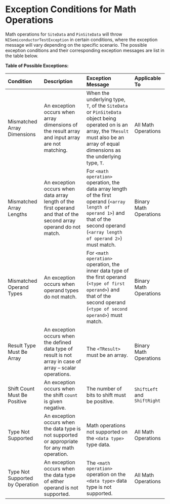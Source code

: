 # Exception Conditions for Math Operations

Math operations for `SiteData` and `PinSiteData` will throw `NISemiconductorTestException` in certain conditions, where the exception message will vary depending on the specific scenario. The possible exception conditions and their corresponding exception messages are list in the table below.

**Table of Possible Exceptions:**

|Condition|Description|Exception Message|Applicable To|
| :- | :- | :- | :- |
|Mismatched Array Dimensions |An exception occurs when array dimensions of the result array and input array are not matching.|When the underlying type, `T`, of the `SiteData` or `PinSiteData` object being operated on is an array, the `TResult` must also be an array of equal dimensions as the underlying type, `T`.|All Math Operations|
|Mismatched Array Lengths |An exception occurs when data array length of the first operand and that of the second array operand do not match.|For `<math operation>` operation, the data array length of the first operand (`<array length of operand 1>`) and that of the second operand (`<array length of operand 2>`) must match.|Binary Math Operations|
|Mismatched Operand Types |An exception occurs when operand types do not match.|For `<math operation>` operation, the inner data type of the first operand (`<type of first operand>`) and that of the second operand (`<type of second operand>`) must match.|Binary Math Operations|
|Result Type Must Be Array |An exception occurs when the defined data type of result is not array in case of array – scalar operations.|The `<TResult>` must be an array.|Binary Math Operations|
|Shift Count Must Be Positive |An exception occurs when the shift `count` is given negative.|The number of bits to shift must be positive.|`ShiftLeft` and `ShiftRight`|
|Type Not Supported |An exception occurs when the data type is not supported or appropriate for any math operation.|Math operations not supported on the `<data type>` type data.|All Math Operations|
|Type Not Supported by Operation|An exception occurs when the data type of either operand is not supported.|The `<math operation>` operation on the `<data type>` data type is not supported.|All Math Operations|